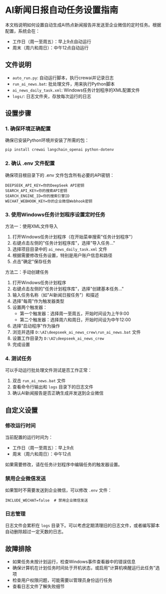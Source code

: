 # AI新闻日报自动任务设置指南

本文档说明如何设置自动生成AI热点新闻报告并发送至企业微信的定时任务。根据配置，系统会在：
- 工作日（周一至周五）：早上9点自动运行
- 周末（周六和周日）：中午12点自动运行

## 文件说明

- `auto_run.py`: 自动运行脚本，执行crewai并记录日志
- `run_ai_news.bat`: 批处理文件，用来执行Python脚本
- `ai_news_daily_task.xml`: Windows任务计划程序的XML配置文件
- `logs/`: 日志文件夹，存放每次运行的日志

## 设置步骤

### 1. 确保环境正确配置

确保已安装Python环境并安装了所需的包：

```bash
pip install crewai langchain_openai python-dotenv
```

### 2. 确认 .env 文件配置

确保项目根目录下的 .env 文件包含所有必要的API密钥：

```
DEEPSEEK_API_KEY=你的DeepSeek API密钥
SEARCH_API_KEY=你的搜索API密钥
SEARCH_ENGINE_ID=你的搜索引擎ID
WECHAT_WEBHOOK_KEY=你的企业微信Webhook密钥
```

### 3. 使用Windows任务计划程序设置定时任务

方法一：使用XML文件导入
1. 打开Windows任务计划程序（在开始菜单搜索"任务计划程序"）
2. 右键点击左侧的"任务计划程序库"，选择"导入任务..."
3. 选择项目目录中的 `ai_news_daily_task.xml` 文件
4. 根据需要修改任务设置，特别是用户账户信息和路径
5. 点击"确定"保存任务

方法二：手动创建任务
1. 打开Windows任务计划程序
2. 右键点击左侧的"任务计划程序库"，选择"创建基本任务..."
3. 输入任务名称（如"AI新闻日报任务"）和描述
4. 选择"每周"作为触发器类型
5. 设置两个触发器：
   - 第一个触发器：选择周一至周五，开始时间设为上午9:00
   - 第二个触发器：选择周六和周日，开始时间设为中午12:00
6. 选择"启动程序"作为操作
7. 浏览并选择 `D:\AI\deepseek_ai_news_crew\run_ai_news.bat` 文件
8. 设置工作目录为 `D:\AI\deepseek_ai_news_crew`
9. 完成设置

### 4. 测试任务

可以手动运行批处理文件测试是否工作正常：
1. 双击 `run_ai_news.bat` 文件
2. 查看命令行输出和 `logs` 目录下的日志文件
3. 确认AI新闻报告是否正确生成并发送到企业微信

## 自定义设置

### 修改运行时间

当前配置的运行时间为：
- 工作日（周一至周五）：早上9点
- 周末（周六和周日）：中午12点

如果需要修改，请在任务计划程序中编辑任务的触发器设置。

### 禁用企业微信发送

如果暂时不需要发送到企业微信，可以修改 `.env` 文件：

```
INCLUDE_WECHAT=false  # 禁用企业微信发送
```

### 日志管理

日志文件会累积在 `logs` 目录下。可以考虑定期清理旧的日志文件，或者编写脚本自动删除超过一定天数的日志。

## 故障排除

- 如果任务未按计划运行，检查Windows事件查看器中的错误信息
- 确保计算机在计划任务时间处于开机状态，或启用"计算机唤醒运行此任务"选项
- 检查用户权限问题，可能需要以管理员身份运行任务
- 查看日志文件了解失败细节